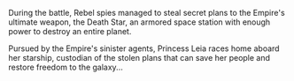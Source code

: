 During the battle, Rebel spies managed to steal
secret plans to the Empire's ultimate weapon,
the Death Star, an armored space station with
enough power to destroy an entire planet. 

Pursued by the Empire's sinister agents, Princess
Leia races home aboard her starship, custodian of
the stolen plans that can save her people and
restore freedom to the galaxy...